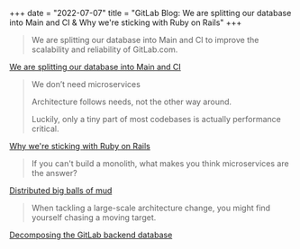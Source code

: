 +++
date = "2022-07-07"
title = "GitLab Blog: We are splitting our database into Main and CI & Why we're sticking with Ruby on Rails"
+++

> We are splitting our database into Main and CI to improve the scalability and reliability of GitLab.com.

[We are splitting our database into Main and CI](https://about.gitlab.com/blog/2022/06/02/splitting-database-into-main-and-ci/)

> We don’t need microservices
>
> Architecture follows needs, not the other way around.
>
> Luckily, only a tiny part of most codebases is actually performance critical.

[Why we're sticking with Ruby on Rails](https://about.gitlab.com/blog/2022/07/06/why-were-sticking-with-ruby-on-rails/)

> If you can't build a monolith, what makes you think microservices are the answer?

[Distributed big balls of mud](http://www.codingthearchitecture.com/2014/07/06/distributed_big_balls_of_mud.html)

> When tackling a large-scale architecture change, you might find yourself chasing a moving target.

[Decomposing the GitLab backend database](https://about.gitlab.com/blog/2022/08/04/path-to-decomposing-gitlab-database-part1/)
